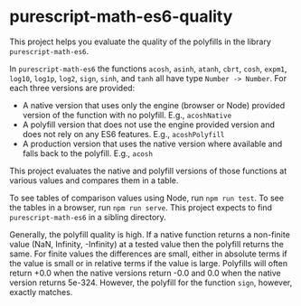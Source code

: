 # purescript-math-es6-quality

This project helps you evaluate the quality of the polyfills in the library
`purescript-math-es6`.

In `purescript-math-es6` the functions `acosh`, `asinh`, `atanh`, `cbrt`,
`cosh`, `expm1`, `log10`, `log1p`, `log2`, `sign`, `sinh`, and `tanh` all have
type `Number -> Number`. For each three versions are provided:

- A native version that uses only the engine (browser or Node) provided version
  of the function with no polyfill. E.g., `acoshNative`
- A polyfill version that does not use the engine provided version and does not
  rely on any ES6 features. E.g., `acoshPolyfill`
- A production version that uses the native version where available and falls
  back to the polyfill. E.g., `acosh`

This project evaluates the native and polyfill versions of those functions at
various values and compares them in a table.

To see tables of comparison values using Node, run `npm run test`. To see the
tables in a browser, run `npm run serve`. This project expects to find
`purescript-math-es6` in a sibling directory.

Generally, the polyfill quality is high. If a native function returns a
non-finite value (NaN, Infinity, -Infinity) at a tested value then the polyfill
returns the same. For finite values the differences are small, either in
absolute terms if the value is small or in relative terms if the value is large.
Polyfills will often return +0.0 when the native versions return -0.0 and 0.0
when the native version returns 5e-324.  However, the polyfill for the function
`sign`, however, exactly matches.
